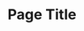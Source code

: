 ---
layout: default
title: "Page Title"

# Can use markdown formatting here, but note that headers (#) will mess up the structure, and they will not be styled.
landing_title: "Landing Title"
landing_subtitle: "...a landing subtitle which is kind of long and may fill up too much space, but it won't."

statistics_title: "Statistics"
statistics_year: 2021
statistics_header: "...a long statistics subtitle that keeps on going."
statistics:
  - title: Stat title 1
    subtitle: Stat subtitle 1
  - title: Stat title 2
    subtitle: Stat subtitle 2
  - title: Stat title 3
    subtitle: Stat subtitle 3
  - title: Stat title 4
    subtitle: Stat subtitle 4
  - title: Stat title 5
    subtitle: Stat subtitle 5
    
    
--- 